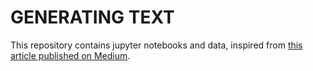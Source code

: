 # GENERATING TEXT

This repository contains jupyter notebooks and data, inspired from [this article published on Medium](https://medium.com/@david.campion/text-generation-using-bidirectional-lstm-and-doc2vec-models-1-3-8979eb65cb3a).
